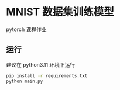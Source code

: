 # MNIST 数据集训练模型

pytorch 课程作业

## 运行

建议在 python3.11 环境下运行

```bash
pip install -r requirements.txt
python main.py
```
